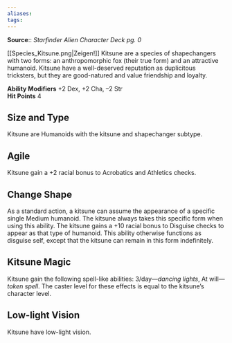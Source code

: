 ```yaml
---
aliases: 
tags: 
---
```

**Source**:: _Starfinder Alien Character Deck pg. 0_  

[[Species_Kitsune.png|Zeigen!]]
Kitsune are a species of shapechangers with two forms: an anthropomorphic fox (their true form) and an attractive humanoid. Kitsune have a well-deserved reputation as duplicitous tricksters, but they are good-natured and value friendship and loyalty.  
  
**Ability Modifiers** +2 Dex, +2 Cha, –2 Str  
**Hit Points** 4

## Size and Type

Kitsune are Humanoids with the kitsune and shapechanger subtype.  

## Agile

Kitsune gain a +2 racial bonus to Acrobatics and Athletics checks.  

## Change Shape

As a standard action, a kitsune can assume the appearance of a specific single Medium humanoid. The kitsune always takes this specific form when using this ability. The kitsune gains a +10 racial bonus to Disguise checks to appear as that type of humanoid. This ability otherwise functions as disguise self, except that the kitsune can remain in this form indefinitely.  

## Kitsune Magic

Kitsune gain the following spell-like abilities: 3/day—_dancing lights_, At will—_token spell_. The caster level for these effects is equal to the kitsune’s character level.  

## Low-light Vision

Kitsune have low-light vision.
